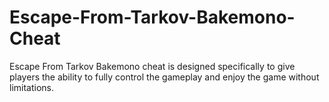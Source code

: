 # Escape-From-Tarkov-Bakemono-Cheat
Escape From Tarkov Bakemono cheat is designed specifically to give players the ability to fully control the gameplay and enjoy the game without limitations.
